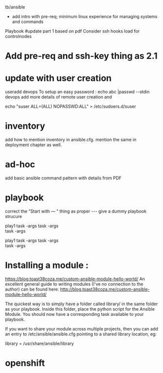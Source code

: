 tb/ansible
- add intro with pre-req; minimum linux experience for managing systems and commands

Playbook
#update part 1 based on pdf
Consider ssh hooks load for controlnodes

Add pre-req and ssh-key thing as 2.1
=====================
# update with user creation
useradd devops
To setup an easy password :
echo abc |passwd --stdin devops
add more details of remote user creation and 

echo "suser ALL=(ALL) NOPASSWD:ALL" > /etc/sudoers.d/suser


inventory
==========
add how to mention inventory in ansible.cfg. mention the same in deployment chapter as well.

ad-hoc
===================
add basic ansible command pattern with details from PDF


playbook
========
correct the "Start with — " thing as proper ---
give a dummy playbook strucure

play1
  task
    -args
  task
    -args    
  task
    -args
    
play1
  task
    -args
  task
    -args    
  task
    -args
    
Installing a module :
===================================
https://blog.toast38coza.me/custom-ansible-module-hello-world/
An excellent general guide to writing modules (I've no connection to the author) can be found here: http://blog.toast38coza.me/custom-ansible-module-hello-world/

The quickest way is to simply have a folder called library/ in the same folder as your playbook. Inside this folder, place the python script for the Ansible Module. You should now have a corresponding task available to your playbook.

If you want to share your module across multiple projects, then you can add an entry to /etc/ansible/ansible.cfg pointing to a shared library location, eg:

library        = /usr/share/ansible/library



openshift
======================
